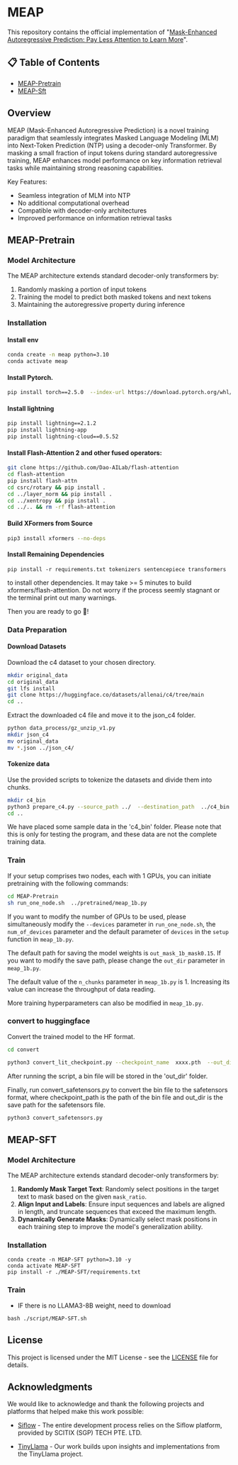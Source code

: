 # MEAP

This repository contains the official implementation of "[Mask-Enhanced Autoregressive Prediction: Pay Less Attention to Learn More](https://arxiv.org/abs/2502.07490)".

## 📋 Table of Contents
- [MEAP-Pretrain](#MEAP-Pretrain)
- [MEAP-Sft](#MEAP-Sft)

## Overview

MEAP (Mask-Enhanced Autoregressive Prediction) is a novel training paradigm that seamlessly integrates Masked Language Modeling (MLM) into Next-Token Prediction (NTP) using a decoder-only Transformer. By masking a small fraction of input tokens during standard autoregressive training, MEAP enhances model performance on key information retrieval tasks while maintaining strong reasoning capabilities.

Key Features:
- Seamless integration of MLM into NTP
- No additional computational overhead
- Compatible with decoder-only architectures
- Improved performance on information retrieval tasks

## MEAP-Pretrain

### Model Architecture

The MEAP architecture extends standard decoder-only transformers by:
1. Randomly masking a portion of input tokens
2. Training the model to predict both masked tokens and next tokens
3. Maintaining the autoregressive property during inference

### Installation
#### Install env

```bash
conda create -n meap python=3.10
conda activate meap
```

#### Install Pytorch.
```bash
pip install torch==2.5.0  --index-url https://download.pytorch.org/whl/cu121
```

#### Install lightning
```bash
pip install lightning==2.1.2
pip install lightning-app
pip install lightning-cloud==0.5.52
```

#### Install Flash-Attention 2 and other fused operators:
```bash
git clone https://github.com/Dao-AILab/flash-attention
cd flash-attention
pip install flash-attn
cd csrc/rotary && pip install .
cd ../layer_norm && pip install .
cd ../xentropy && pip install .
cd ../.. && rm -rf flash-attention
```

#### Build XFormers from Source

```bash
pip3 install xformers --no-deps
```
#### Install Remaining Dependencies
```
pip install -r requirements.txt tokenizers sentencepiece transformers
```
to install other dependencies.
It may take >= 5 minutes to build xformers/flash-attention. Do not worry if the process seemly stagnant or the terminal print out many warnings.

Then you are ready to go 🎉!

### Data Preparation

#### Download Datasets
Download the c4 dataset to your chosen directory.
```bash
mkdir original_data
cd original_data
git lfs install
git clone https://huggingface.co/datasets/allenai/c4/tree/main
cd ..
```

Extract the downloaded c4 file and move it to the json_c4 folder.
```bash
python data_process/gz_unzip_v1.py
mkdir json_c4
mv original_data 
mv *.json ../json_c4/
```



#### Tokenize data
Use the provided scripts to tokenize the datasets and divide them into chunks.


```bash
mkdir c4_bin 
python3 prepare_c4.py --source_path ../  --destination_path  ../c4_bin --checkpoint_dir   ../tokenizer
cd ..
```
We have placed some sample data in the 'c4_bin' folder. Please note that this is only for testing the program, and these data are not the complete training data.

###  Train


If your setup comprises two nodes, each with 1 GPUs, you can initiate pretraining with the following commands:

```bash
cd MEAP-Pretrain
sh run_one_node.sh  ../pretrained/meap_1b.py 
```
If you want to modify the number of GPUs to be used, please simultaneously modify the `--devices` parameter in `run_one_node.sh`, the `num_of_devices` parameter  and the default parameter of `devices` in the `setup` function in `meap_1b.py`.

The default path for saving the model weights is `out_mask_1b_mask0.15`. If you want to modify the save path, please change the `out_dir` parameter in `meap_1b.py`.

The default value of the `n_chunks` parameter in `meap_1b.py` is 1. Increasing its value can increase the throughput of data reading.

More training hyperparameters can also be modified in `meap_1b.py`.


### convert to huggingface

Convert the trained model to the HF format.

```bash
cd convert

python3 convert_lit_checkpoint.py --checkpoint_name  xxxx.pth  --out_dir your_save_dir --model_name  trained_model_name,such as tiny_LLaMA_1b_mask  --model_only false
```

After running the script, a bin file will be stored in the 'out_dir' folder.

Finally, run convert_safetensors.py to convert the bin file to the safetensors format, where checkpoint_path is the path of the bin file and out_dir is the save path for the safetensors file.

```bash
python3 convert_safetensors.py
```
## MEAP-SFT

### Model Architecture

The MEAP architecture extends standard decoder-only transformers by:

1. **Randomly Mask Target Text**: Randomly select positions in the target text to mask based on the given `mask_ratio`.
2. **Align Input and Labels**: Ensure input sequences and labels are aligned in length, and truncate sequences that exceed the maximum length.
3. **Dynamically Generate Masks**: Dynamically select mask positions in each training step to improve the model's generalization ability.

### Installation

```
conda create -n MEAP-SFT python=3.10 -y
conda activate MEAP-SFT
pip install -r ./MEAP-SFT/requirements.txt
```

### Train

- IF there is no LLAMA3-8B weight,  need to download

```
bash ./script/MEAP-SFT.sh
```

## License

This project is licensed under the MIT License - see the [LICENSE](LICENSE) file for details.



## Acknowledgments

We would like to acknowledge and thank the following projects and platforms that helped make this work possible:

- [Siflow](https://scitix.ai/) - The entire development process relies on the Siflow platform, provided by SCITIX (SGP) TECH PTE. LTD.

- [TinyLlama](https://github.com/jzhang38/TinyLlama) - Our work builds upon insights and implementations from the TinyLlama project.








